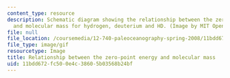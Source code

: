 ```yaml
---
content_type: resource
description: Schematic diagram showing the relationship between the zero-point energy
  and molecular mass for hydrogen, deuterium and HD. (Image by MIT OpenCourseWare.)
file: null
file_location: /coursemedia/12-740-paleoceanography-spring-2008/11bdd672fc500e4c38605b03568b24bf_740CHPn.gif
file_type: image/gif
resourcetype: Image
title: Relationship between the zero-point energy and molecular mass
uid: 11bdd672-fc50-0e4c-3860-5b03568b24bf
---
```

